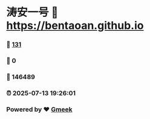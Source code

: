 # 涛安一号 :link: https://bentaoan.github.io 
### :page_facing_up: [131](https://bentaoan.github.io/tag.html) 
### :speech_balloon: 0 
### :hibiscus: 146489 
### :alarm_clock: 2025-07-13 19:26:01 
### Powered by :heart: [Gmeek](https://github.com/Meekdai/Gmeek)
